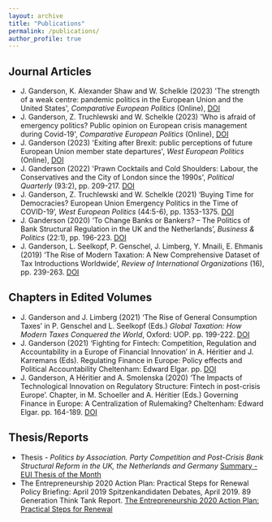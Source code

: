 ```yaml
---
layout: archive
title: "Publications"
permalink: /publications/
author_profile: true
---
```


## Journal Articles

* J. Ganderson, K. Alexander Shaw and W. Schelkle (2023) 'The strength of a weak centre: pandemic politics in the European Union and the United States', _Comparative European Politics_ (Online), [DOI](https://doi.org/10.1057/s41295-023-00328-6 "Strength of a Weak Centre")
* J. Ganderson, Z. Truchlewski and W. Schelkle (2023) 'Who is afraid of emergency politics? Public opinion on European crisis management during Covid-19', _Comparative European Politics_ (Online), [DOI](https://doi.org/10.1057/s41295-023-00329-5 "Who's Afraid of Emergency Politics?")
* J. Ganderson (2023) 'Exiting after Brexit: public perceptions of future European Union member state departures', _West European Politics_ (Online), [DOI](https://10.1080/01402382.2022.2164135 "Exiting after Brexit") 
* J. Ganderson (2022) 'Prawn Cocktails and Cold Shoulders: Labour, the Conservatives and the City of London since the 1990s', _Political Quarterly_ (93:2), pp. 209-217. [DOI](https://doi.org/10.1111/1467-923X.13137 "Prawn Cocktails and Cold Shoulders") 
* J. Ganderson, Z. Truchlewski and W. Schelkle (2021) ‘Buying Time for Democracies? European Union Emergency Politics in the Time of COVID-19’, _West European Politics_ (44:5-6), pp. 1353-1375. [DOI](https://doi.org/10.1080/01402382.2021.1916723 "Buying Time for Democracies?") 
* J. Ganderson (2020) ‘To Change Banks or Bankers? – The Politics of Bank Structural Regulation in the UK and the Netherlands’, _Business & Politics_ (22:1), pp. 196-223. [DOI](https://doi:10.1017/bap.2019.34 "To Change Banks or Bankers?")
* J. Ganderson, L. Seelkopf, P. Genschel, J. Limberg, Y. Mnaili, E. Ehmanis (2019) ‘The Rise of Modern Taxation: A New Comprehensive Dataset of Tax Introductions Worldwide’, _Review of International Organizations_ (16), pp. 239-263. [DOI](https://doi.org/10.1007/s11558-019-09359-9 "The Rise of Modern Taxation") 

## Chapters in Edited Volumes

* J. Ganderson and J. Limberg (2021) ‘The Rise of General Consumption Taxes’ in P. Genschel and L. Seelkopf (Eds.) _Global Taxation: How Modern Taxes Conquered the World_, Oxford: UOP. pp. 199-222. [DOI](https://doi.org/10.1093/oso/9780192897572.003.0009 "The Rise of General Consumption Taxes")
* J. Ganderson (2021) ‘Fighting for Fintech: Competition, Regulation and Accountability in a Europe of Financial Innovation’ in A. Héritier and J. Karremans (Eds). Regulating Finance in Europe: Policy effects and Political Accountability Cheltenham: Edward Elgar. pp.  [DOI](https://doi.org/10.4337/9781800379596.00013 "Fighting for Fintech")
* J. Ganderson, A Héritier and A. Smolenska (2020) ‘The Impacts of Technological Innovation on Regulatory Structure: Fintech in post-crisis Europe’. Chapter, in M. Schoeller and A. Héritier (Eds.) Governing Finance in Europe: A Centralization of Rulemaking? Cheltenham: Edward Elgar. pp. 164-189. [DOI](https://doi.org/10.4337/9781839101120.00017 "The Impacts of Technological Innovation on Regulatory Structure")

## Thesis/Reports

* Thesis - _Politics by Association. Party Competition and Post-Crisis Bank Structural Reform in the UK, the Netherlands and Germany_ [Summary - EUI Thesis of the Month](https://www.eui.eu/DepartmentsAndCentres/PoliticalAndSocialSciences/ResearchAndTeaching/Theses/Thesis-of-the-month-DETAILS#GandersonSummary "Thesis Summary")
* The Entrepreneurship 2020 Action Plan: Practical Steps for Renewal
Policy Briefing: April 2019 Spitzenkandidaten Debates, April 2019. 89 Generation Think Tank Report. [The Entrepreneurship 2020 Action Plan: Practical Steps for Renewal](https://89initiative.com/wp-content/uploads/2019/04/Start-ups-innovation-report.pdf "The Enrepreneurship 2020 Action Plan")
